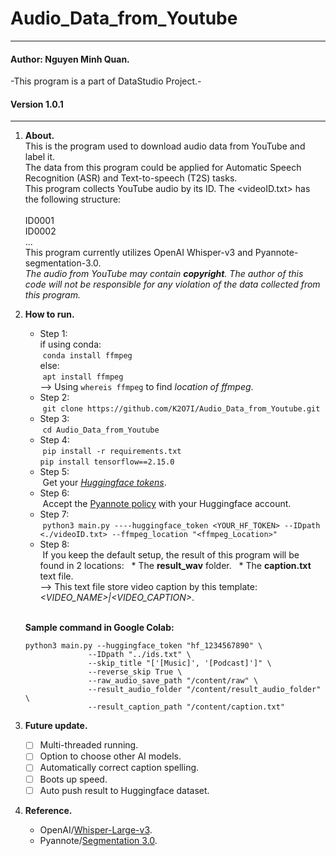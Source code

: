 # Audio_Data_from_Youtube
***
#### Author: Nguyen Minh Quan.
-This program is a part of DataStudio Project.-
#### Version 1.0.1
---
1. **About.**\
   This is the program used to download audio data from YouTube and label it.\
   The data from this program could be applied for Automatic Speech Recognition (ASR) and Text-to-speech (T2S) tasks.\
   This program collects YouTube audio by its ID. The <videoID.txt> has the following structure:\
     <br>
     ID0001<br>
     ID0002<br>
     ...<br>
   This program currently utilizes OpenAI Whisper-v3 and Pyannote-segmentation-3.0.\
   *The audio from YouTube may contain **copyright**. The author of this code will not be responsible for any violation of the data collected from this program.*
3. **How to run.**
   - Step 1:\
   if using conda:\
      &nbsp;`conda install ffmpeg` \
   else: \
      &nbsp;`apt install ffmpeg`\
     --> Using `whereis ffmpeg` to find *location of ffmpeg*.
   - Step 2:\
   &nbsp;`git clone https://github.com/K2O7I/Audio_Data_from_Youtube.git`
   - Step 3: \
   &nbsp;`cd Audio_Data_from_Youtube`
   - Step 4:\
   &nbsp;`pip install -r requirements.txt`<br>`pip install tensorflow==2.15.0`  
   - Step 5:\
   &nbsp;Get your *[Huggingface tokens](https://huggingface.co/settings/tokens)*.
   - Step 6:\
   &nbsp;Accept the [Pyannote policy](https://huggingface.co/pyannote/segmentation-3.0) with your Huggingface account.
   - Step 7:\
    &nbsp;`python3 main.py ----huggingface_token <YOUR_HF_TOKEN> --IDpath <./videoID.txt> --ffmpeg_location "<ffmpeg_Location>"`
   - Step 8:\
     &nbsp;If you keep the default setup, the result of this program will be found in 2 locations:
     &nbsp;&nbsp;* The **result_wav** folder.
     &nbsp;&nbsp;* The **caption.txt** text file. <br>--> This text file store video caption by this template: *<VIDEO_NAME>|<VIDEO_CAPTION>*.
   <br>
   
   **Sample command in Google Colab:** 
   ```
   python3 main.py --huggingface_token "hf_1234567890" \
                 --IDpath "../ids.txt" \
                 --skip_title "['[Music]', '[Podcast]']" \
                 --reverse_skip True \
                 --raw_audio_save_path "/content/raw" \
                 --result_audio_folder "/content/result_audio_folder" \
                 --result_caption_path "/content/caption.txt"
   ```
5. **Future update.**
    - [ ] Multi-threaded running.
    - [ ] Option to choose other AI models.
    - [ ] Automatically correct caption spelling.
    - [ ] Boots up speed.
    - [ ] Auto push result to Huggingface dataset.
6. **Reference.**
   * OpenAI/[Whisper-Large-v3](https://huggingface.co/openai/whisper-large-v3).
   * Pyannote/[Segmentation 3.0](https://huggingface.co/pyannote/segmentation-3.0).
